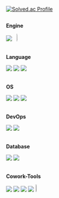 [![Solved.ac Profile](http://mazassumnida.wtf/api/v2/generate_badge?boj=royal)](https://solved.ac/royal/)

<div style="display:flex; flex-direction:column; align-items:flex-start;">
    <!-- Engine -->
    <p><strong>Engine</strong></p>
    <div>
        <img src="https://img.shields.io/badge/Unity-000000?style=Plastic&logo=Unity&logoColor=white"> 
        <!-- <img src="https://img.shields.io/badge/Unreal-000000?style=Plastic&logo=Unrealengine&logoColor=white">  -->
         &nbsp; <img src="https://github.com/Falcon5077/Falcon5077/assets/32628758/a5573dc3-0689-405a-bbfd-fd62ba7aa440" width="7%" height="7%">
    </div><br>
    <!-- Language -->
    <p><strong>Language</strong></p>
    <div>
        <img src="https://img.shields.io/badge/-C%23-000000?logo=Csharp&style=Plastic"> 
        <img src="https://img.shields.io/badge/-C++-000000?logo=c%2B%2B&style=Plastic">
        <img src="https://img.shields.io/badge/Python-3776AB?style=Plastic&logo=Python&logoColor=white"> 
    </div><br>
    <!-- OS -->
    <p><strong>OS</strong></p>
    <div>
        <img src="https://img.shields.io/badge/MacOS-000000?logo=macOS&style=Plastic"> 
        <img src="https://img.shields.io/badge/Linux-FCC624?logo=linux&logoColor=black&style=Plastic">
        <img src="https://img.shields.io/badge/Ubuntu-E95420?style=Plastic&logo=Ubuntu&logoColor=white"> 
    </div><br>
    <!-- DevOps -->
    <p><strong>DevOps</strong></p>
    <div>
        <img src="https://img.shields.io/badge/AWS-232F3E?style=Plastic&logo=amazonaws&logoColor=white">
        <img src="https://img.shields.io/badge/Vultr-007BFC?style=Plastic&logo=vultr&logoColor=white">
    </div><br>
    <!-- Database -->
    <p><strong>Database</strong></p>
    <div>
        <img src="https://img.shields.io/badge/mysql-4479A1?style=Plastic&logo=mysql&logoColor=white">
        <img src="https://img.shields.io/badge/mariaDB-003545?style=Plastic&logo=mariaDB&logoColor=white">
    </div><br>
    <!-- Cowork-Tools -->
    <p><strong>Cowork-Tools</strong></p>
    <div>
        <img src="https://img.shields.io/badge/Github-181717?logo=Github&style=Plastic"> 
        <img src="https://img.shields.io/badge/Notion-000000?logo=notion&style=Plastic"> 
        <img src="https://img.shields.io/badge/Jira-0052CC?style=Plastic&logo=jira&logoColor=white">
        <img src="https://img.shields.io/badge/Slack-4A154B?style=Plastic&logo=slack&logoColor=white">
        <img src="https://github.com/Falcon5077/Falcon5077/assets/32628758/9bf56c4c-af1b-405d-8359-b2f2b9902b2d" width="8%" height="8%">
    </div><br>
    
    
</div>
